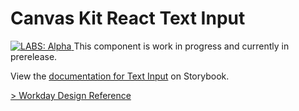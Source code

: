 # Canvas Kit React Text Input

<a href="https://github.com/Workday/canvas-kit/tree/master/modules/labs-react/README.md">
  <img src="https://img.shields.io/badge/LABS-alpha-orange" alt="LABS: Alpha" />
</a>  This component is work in progress and currently in prerelease.

View the
[documentation for Text Input](https://workday.github.io/canvas-kit/?path=/docs/labs-text-input-react--basic)
on Storybook.

[> Workday Design Reference](https://design.workday.com/components/inputs/text-input)
